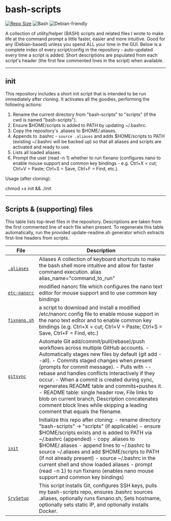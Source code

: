 # bash-scripts

[![Repo Size](https://img.shields.io/badge/repo–tools-collection-blue)](https://github.com/don-ferris/bash-scripts)
![Bash](https://img.shields.io/badge/language-Bash-yellow)
![Debian-friendly](https://img.shields.io/badge/os-Debian%20based-lightgrey)

A collection of utility/helper (BASH) scripts and related files I wrote to make life at the command prompt a little faster, easier and more intuitive. Good for any (Debian-based) unless you spend ALL your time in the GUI. Below is a complete index of every script/config in the repository - auto-updated every time a script is added. Short descriptions are populated from each script's header (the first few commented lines in the script) when available.

---

## init

This repository includes a short init script that is intended to be run immediately after cloning. It activates all the goodies, performing the following actions:

1. Rename the current directory from "bash-scripts" to "scripts" (if the cwd is named "bash-scripts").
2. Ensure $HOME/scripts is added to PATH by updating ~/.bashrc.
3. Copy the repository's .aliases to $HOME/.aliases.
4. Appends to .bashrc - `source .aliases` and adds $HOME/scripts to PATH (existing ~/.bashrc will be backed up) so that all aliases and scripts are activated and ready to use.
5. Lists all loaded aliases.
6. Prompt the user (read -n 1) whether to run fixnano (configures nano to enable mouse support and common key bindings - e.g. Ctrl+X = cut; Ctrl+V = Paste; Ctrl+S = Save, Ctrl+F = Find, etc.).

Usage (after cloning):

chmod +x init && ./init

---

## Scripts & (supporting) files
This table lists top-level files in the repository. Descriptions are taken from the first commented line of each file when present. To regenerate this table automatically, run the provided update-readme.sh generator which extracts first-line headers from scripts.
<!-- SCRIPTS_TABLE_START -->
| File | Description |
|---|---|
| [`.aliases`](https://github.com/don-ferris/bash-scripts/blob/main/.aliases) | Aliases A collection of keyboard shortcuts to make the bash shell more intuitive and allow for faster command execution. alias alias_name="command_to_run" |
| [`etc-nanorc`](https://github.com/don-ferris/bash-scripts/blob/main/etc-nanorc) | modified nanorc file which configures the nano text editor for mouse support and to use common key bindings |
| [`fixnano.sh`](https://github.com/don-ferris/bash-scripts/blob/main/fixnano.sh) | a script to download and install a modified /etc/nanorc config file to enable mouse support in the nano text editor and to enable common key bindings (e.g. Ctrl+X = cut; Ctrl+V = Paste; Ctrl+S = Save, Ctrl+F = Find, etc.) |
| [`gitsync`](https://github.com/don-ferris/bash-scripts/blob/main/gitsync) | Automate Git add/commit/pull(rebase)/push workflows across multiple GitHub accounts. - Automatically stages new files by default (git add --all). - Commits staged changes when present (prompts for commit message). - Pulls with --rebase and handles conflicts interactively if they occur. - When a commit is created during sync, regenerates README table and commits+pushes it. - README table: single header row, File links to blob on current branch, Description concatenates comment block lines while skipping a leading comment that equals the filename. |
| [`init`](https://github.com/don-ferris/bash-scripts/blob/main/init) | Initialize this repo after cloning: - rename directory "bash-scripts" -> "scripts" (if applicable) - ensure $HOME/scripts exists and is added to PATH via ~/.bashrc (appended) - copy .aliases to $HOME/.aliases - append lines to ~/.bashrc to source ~/.aliases and add $HOME/scripts to PATH (if not already present) - source ~/.bashrc in the current shell and show loaded aliases - prompt (read -n 1) to run fixnano (enables nano mouse support and common key bindings) |
| [`SrvSetup`](https://github.com/don-ferris/bash-scripts/blob/main/SrvSetup) | This script installs Git, configures SSH keys, pulls my bash-scripts repo, ensures .bashrc sources .aliases, optionally runs fixnano.sh, Sets hostname, optionally sets static IP, and optionally installs Docker. |
<!-- SCRIPTS_TABLE_END -->
